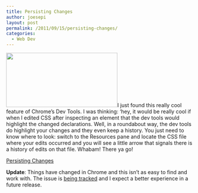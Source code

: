 ```yaml
---
title: Persisting Changes
author: joesepi
layout: post
permalink: /2011/09/15/persisting-changes/
categories:
  - Web Dev
---
```

[<img src="http://www.joesepi.com/wp-content/uploads/2011/09/ruleDiff1-300x147.png" alt="" title="ruleDiff" width="300" height="147" class="alignright size-medium wp-image-121" />][1]I just found this really cool feature of Chrome&#8217;s Dev Tools. I was thinking: &#8216;hey, it would be really cool if when I edited CSS after inspecting an element that the dev tools would highlight the changed declarations. Well, in a roundabout way, the dev tools do highlight your changes and they even keep a history. You just need to know where to look: switch to the Resources pane and locate the CSS file where your edits occurred and you will see a little arrow that signals there is a history of edits on that file. Whabam! There ya go!

[Persisting Changes][2]

**Update**: Things have changed in Chrome and this isn&#8217;t as easy to find and work with. The issue is <a href="https://code.google.com/p/chromium/issues/detail?id=140553" target="_blank">being tracked</a> and I expect a better experience in a future release.

 [1]: http://www.joesepi.com/wp-content/uploads/2011/09/ruleDiff1.png
 [2]: http://code.google.com/chrome/devtools/docs/elements-styles.html#persist
